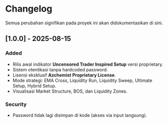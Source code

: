 # Changelog
Semua perubahan signifikan pada proyek ini akan didokumentasikan di sini.

## [1.0.0] - 2025-08-15
### Added
- Rilis awal indikator **Uncensored Trader Inspired Setup** versi proprietary.
- Sistem otentikasi tanpa hardcoded password.
- Lisensi eksklusif **Azchemist Proprietary License**.
- Mode strategi: EMA Cross, Liquidity Run, Liquidity Sweep, Ultimate Setup, Hybrid Setup.
- Visualisasi Market Structure, BOS, dan Liquidity Zones.

### Security
- Password tidak lagi disimpan di kode (akses via input langsung).
